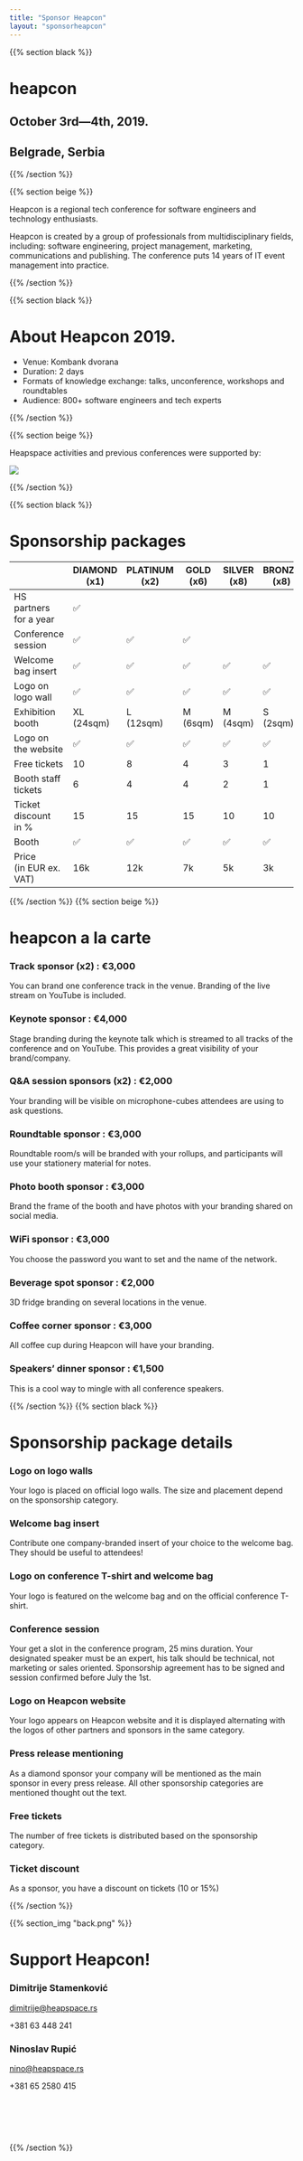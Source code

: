 ```yaml
---
title: "Sponsor Heapcon"
layout: "sponsorheapcon"
---
```


{{% section black %}}

# heapcon
## October 3rd—4th, 2019.
## Belgrade, Serbia

{{% /section %}}


{{% section beige %}}

Heapcon is a regional tech conference for software engineers and technology enthusiasts.

Heapcon is created by a group of professionals from multidisciplinary fields, including: software engineering, project management, marketing, communications and publishing. The conference puts 14 years of IT event management into practice.

{{% /section %}}


{{% section black %}}

# About Heapcon&nbsp;2019.

+ Venue: Kombank dvorana
+ Duration: 2 days
+ Formats of knowledge exchange: talks, unconference, workshops and roundtables
+ Audience: 800+ software engineers and tech experts

{{% /section %}}


{{% section beige %}}

Heapspace activities and previous conferences were supported by:

![](wall.png)

{{% /section %}}

{{% section black %}}
# Sponsorship packages


&nbsp;                     | DIAMOND (x1) | PLATINUM (x2) | GOLD (x6) | SILVER (x8) | BRONZE (x8) | VIRTUAL
---------------------------|--------------|---------------|-----------|-------------|-------------|---------
HS partners for a year     | ✅           |               |           |             |             |
Conference session         | ✅           | ✅           | ✅        |             |             |
Welcome bag insert         | ✅           | ✅           | ✅        | ✅          | ✅          |
Logo on logo wall          | ✅           | ✅            | ✅       | ✅          | ✅          |
Exhibition booth           | XL<br>(24sqm)   | L<br> (12sqm)      | M<br> (6sqm) | M<br> (4sqm)     | S<br> (2sqm)    |
Logo on the website        | ✅           | ✅            | ✅        | ✅          | ✅         | ✅
Free tickets               | 10           | 8              | 4         | 3           | 1           | 1
Booth staff tickets        | 6            | 4              | 4         | 2           | 1           |
Ticket discount<br> in %   | 15           | 15             | 15        | 10          | 10          | 10
Booth                      | ✅           | ✅            | ✅        | ✅          | ✅         |
Price<br> (in EUR ex. VAT) | 16k          | 12k            | 7k        | 5k          | 3k          | 1.5k

{{% /section %}}
{{% section beige %}}

# heapcon a la carte

### Track sponsor (x2) : €3,000
You can brand one conference track in the venue. Branding of the live stream on YouTube is included.

### Keynote sponsor : €4,000
Stage branding during the keynote talk which is streamed to all tracks of the conference and on YouTube. This provides a great visibility of your brand/company.

### Q&A session sponsors (x2) : €2,000
Your branding will be visible on microphone-cubes attendees are using to ask questions.

### Roundtable sponsor : €3,000
Roundtable room/s will be branded with your rollups, and participants will use your stationery material for notes.

### Photo booth sponsor : €3,000
Brand the frame of the booth and have photos with your branding shared on social media.

### WiFi sponsor : €3,000
You choose the password you want to set and the name of the network.

### Beverage spot sponsor : €2,000
3D fridge branding on several locations in the venue.

### Coffee corner sponsor : €3,000
All coffee cup during Heapcon will have your branding.

### Speakers’ dinner sponsor : €1,500
This is a cool way to mingle with all conference speakers.

{{% /section %}}
{{% section black %}}

# Sponsorship package details

### Logo on logo walls
Your logo is placed on official logo walls. The size and placement depend on the sponsorship category.

### Welcome bag insert
Contribute one company-branded insert of your choice to the welcome bag. They should be useful to attendees!

### Logo on conference T-shirt and welcome bag
Your logo is featured on the welcome bag and on the official conference T-shirt.

### Conference session
Your get a slot in the conference program, 25 mins duration. Your designated speaker must be an expert, his talk should be technical, not marketing or sales oriented. Sponsorship agreement has to be signed and session confirmed before July the 1st.

###  Logo on Heapcon website
Your logo appears on Heapcon website and it is displayed alternating with the logos of other partners and sponsors in the same category.

### Press release mentioning
As a diamond sponsor your company will be mentioned as the main sponsor in every press release. All other sponsorship categories are mentioned thought out the text.

###  Free tickets
The number of free tickets is distributed based on the sponsorship category.

###  Ticket discount
As a sponsor, you have a discount on tickets (10 or 15%)

{{% /section %}}

{{% section_img "back.png" %}}

# Support Heapcon!

### Dimitrije Stamenković 

[dimitrije@heapspace.rs](mailto:dimitrije@heapspace.rs)

+381 63 448 241

### Ninoslav Rupić

[nino@heapspace.rs](mailto:nino@heapspace.rs)

+381 65 2580 415

# &nbsp;

{{% /section %}}